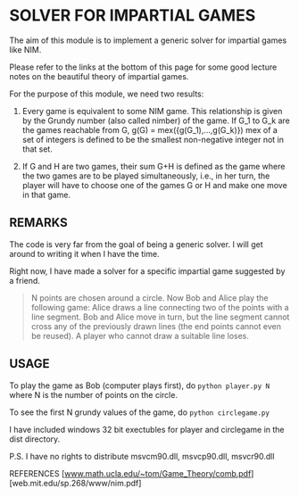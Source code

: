 SOLVER FOR IMPARTIAL GAMES
==========================

The aim of this module is to implement a generic solver
for impartial games like NIM.

Please refer to the links at the bottom of this page for 
some good lecture notes on the beautiful theory of impartial
games.

For the purpose of this module, we need two results:
1.  Every game is equivalent to some NIM game. This relationship
    is given by the Grundy number (also called nimber) of the game.
    If G_1 to G_k are the games reachable from G,
    g(G) = mex({g(G_1),...,g(G_k)})
    mex of a set of integers is defined to be the smallest non-negative
    integer not in that set.

2.  If G and H are two games, their sum G+H is defined as the game
    where the two games are to be played simultaneously, i.e., 
    in her turn, the player will have to choose one of the games
    G or H and make one move in that game.


REMARKS
--------
The code is very far from the goal of being a generic solver. I will
get around to writing it when I have the time.

Right now, I have made a solver for a specific impartial game 
suggested by a friend.

> N points are chosen around a circle. Now Bob and Alice play the following game:
> Alice draws a line connecting two of the points with a line segment. 
> Bob and Alice move in turn, but the line segment cannot cross any of the 
> previously drawn lines (the end points cannot even be reused).
> A player who cannot draw a suitable line loses.

USAGE
------
To play the game as Bob (computer plays first), do 
`python player.py N`
where N is the number of points on the circle.

To see the first N grundy values of the game, do
`python circlegame.py`

I have included windows 32 bit exectubles for player and circlegame 
in the dist directory.

P.S. I have no rights to distribute msvcm90.dll, msvcp90.dll, msvcr90.dll

REFERENCES
[www.math.ucla.edu/~tom/Game_Theory/comb.pdf]
[web.mit.edu/sp.268/www/nim.pdf]
